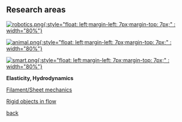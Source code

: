 ## Research areas

[![robotics.png]({{site.baseurl}}/figs/robotics.png){:style="float: left;margin-left: 7px;margin-top: 7px;" : width="80%"}](./robotics)

[![animal.png]({{site.baseurl}}/figs/animal.png){:style="float: left;margin-left: 7px;margin-top: 7px;" : width="80%"}](./robotics)

[![smart.png]({{site.baseurl}}/figs/smart.png){:style="float: left;margin-left: 7px;margin-top: 7px;" : width="80%"}](./material)


**Elasticity, Hydrodynamics**

[Filament/Sheet mechanics](./sheet_morph)

[Rigid objects in flow](./mr_eqn)


[back](./index)
